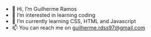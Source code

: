 - 👋 Hi, I’m Guilherme Ramos
- 👀 I’m interested in learning coding
- 🌱 I’m currently learning CSS, HTML and Javascript
- 📫 You can reach me on guilherme.rdss97@gmail.com

<!---
GRSouza/GRSouza is a ✨ special ✨ repository because its `README.md` (this file) appears on your GitHub profile.
You can click the Preview link to take a look at your changes.
--->
